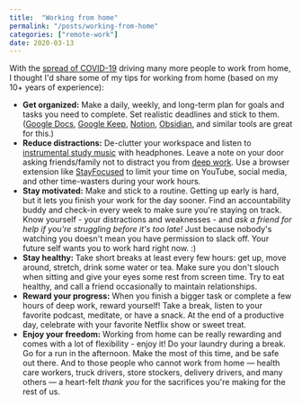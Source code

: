 ```yaml
---
title:  "Working from home"
permalink: "/posts/working-from-home"
categories: ["remote-work"]
date: 2020-03-13
---
```


With the [spread of COVID-19](https://www.cdc.gov/coronavirus/2019-ncov/cases-in-us.html#epi-curve) driving many more people to work from home, I thought I'd share some of my tips for working from home (based on my 10+ years of experience):

* **Get organized:** Make a daily, weekly, and long-term plan for goals and tasks you need to complete. Set realistic deadlines and stick to them. ([Google Docs](https://www.google.com/docs/about/), [Google Keep](https://www.google.com/keep/), [Notion](https://www.notion.so/), [Obsidian](https://obsidian.md/), and similar tools are great for this.)
* **Reduce distractions:** De-clutter your workspace and listen to [instrumental study music](http://letmegooglethat.com/?q=instrumental+studying+music+pandora) with headphones. Leave a note on your door asking friends/family not to distract you from [deep work](https://medium.com/@nina.semczuk/5-practices-from-deep-work-by-cal-newport-thatll-change-your-life-303847ec5f3c). Use a browser extension like [StayFocused](https://chrome.google.com/webstore/detail/stayfocusd/laankejkbhbdhmipfmgcngdelahlfoji?hl=en) to limit your time on YouTube, social media, and other time-wasters during your work hours.
* **Stay motivated:** Make and stick to a routine. Getting up early is hard, but it lets you finish your work for the day sooner. Find an accountability buddy and check-in every week to make sure you're staying on track. Know yourself - your distractions and weaknesses - and *ask a friend for help if you're struggling before it's too late!* Just because nobody's watching you doesn't mean you have permission to slack off. Your future self wants you to work hard right now. :)
* **Stay healthy:** Take short breaks at least every few hours: get up, move around, stretch, drink some water or tea. Make sure you don't slouch when sitting and give your eyes some rest from screen time. Try to eat healthy, and call a friend occasionally to maintain relationships.
* **Reward your progress:** When you finish a bigger task or complete a few hours of deep work, reward yourself! Take a break, listen to your favorite podcast, meditate, or have a snack. At the end of a productive day, celebrate with your favorite Netflix show or sweet treat.
* **Enjoy your freedom:** Working from home can be really rewarding and comes with a lot of flexibility - enjoy it! Do your laundry during a break. Go for a run in the afternoon. Make the most of this time, and be safe out there.
And to those people who cannot work from home — health care workers, truck drivers, store stockers, delivery drivers, and many others — a heart-felt *thank you* for the sacrifices you're making for the rest of us.

